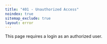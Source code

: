```yaml
---
title: "401 - Unauthorized Access"
noindex: true
sitemap_exclude: true
layout: error
---
```


This page requires a login as an authorized user.

